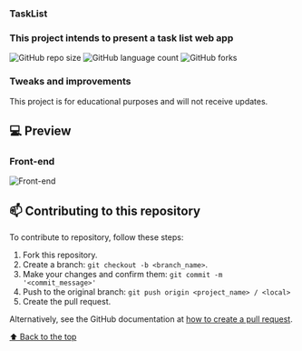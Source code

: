 ### TaskList

### This project intends to present a task list web app

![GitHub repo size](https://img.shields.io/github/repo-size/devDudu-21/TaskList?style=for-the-badge)
![GitHub language count](https://img.shields.io/github/languages/count/devDudu-21/TaskList?style=for-the-badge)
![GitHub forks](https://img.shields.io/github/forks/devDudu-21/TaskList?style=for-the-badge)

### Tweaks and improvements

This project is for educational purposes and will not receive updates.

## 💻 Preview

### Front-end

<img src="https://cdn.discordapp.com/attachments/1049120937053794354/1145878435852456056/Screenshot_1.png" alt="Front-end">

## 📫 Contributing to this repository

To contribute to repository, follow these steps:

1. Fork this repository.
2. Create a branch: `git checkout -b <branch_name>`.
3. Make your changes and confirm them: `git commit -m '<commit_message>'`
4. Push to the original branch: `git push origin <project_name> / <local>`
5. Create the pull request.

Alternatively, see the GitHub documentation at [how to create a pull request](https://help.github.com/en/github/collaborating-with-issues-and-pull-requests/creating-a-pull-request).

[⬆ Back to the top](#TaskList)<br>

